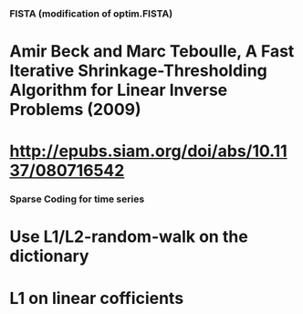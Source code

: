 ### FISTA (modification of optim.FISTA)
# Amir Beck and Marc Teboulle, A Fast Iterative Shrinkage-Thresholding Algorithm for Linear Inverse Problems (2009)
# http://epubs.siam.org/doi/abs/10.1137/080716542
### Sparse Coding for time series
# Use L1/L2-random-walk on the dictionary
# L1 on linear cofficients

